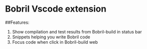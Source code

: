 # Bobril Vscode extension

##Features:
1. Show compilation and test results from Bobril-build in status bar
2. Snippets helping you write Bobril code
3. Focus code when click in Bobril-build web
